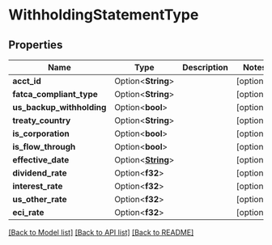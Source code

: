 # WithholdingStatementType

## Properties

Name | Type | Description | Notes
------------ | ------------- | ------------- | -------------
**acct_id** | Option<**String**> |  | [optional]
**fatca_compliant_type** | Option<**String**> |  | [optional]
**us_backup_withholding** | Option<**bool**> |  | [optional]
**treaty_country** | Option<**String**> |  | [optional]
**is_corporation** | Option<**bool**> |  | [optional]
**is_flow_through** | Option<**bool**> |  | [optional]
**effective_date** | Option<[**String**](string.md)> |  | [optional]
**dividend_rate** | Option<**f32**> |  | [optional]
**interest_rate** | Option<**f32**> |  | [optional]
**us_other_rate** | Option<**f32**> |  | [optional]
**eci_rate** | Option<**f32**> |  | [optional]

[[Back to Model list]](../README.md#documentation-for-models) [[Back to API list]](../README.md#documentation-for-api-endpoints) [[Back to README]](../README.md)


